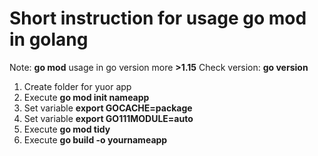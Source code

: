 # Short instruction for usage go mod in golang

Note: **go mod** usage in go version more **>1.15** 
Check version: **go version**  

1. Create folder for yuor app    
2. Execute **go mod init nameapp**   
3. Set variable **export GOCACHE=package**  
4. Set variable **export GO111MODULE=auto**  
5. Execute **go mod tidy** 
6. Execute **go build -o yournameapp**   

